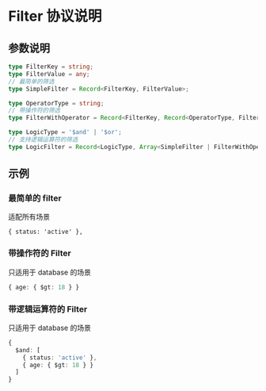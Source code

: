 # Filter 协议说明

## 参数说明

```ts
type FilterKey = string;
type FilterValue = any;
// 最简单的筛选
type SimpleFilter = Record<FilterKey, FilterValue>;

type OperatorType = string;
// 带操作符的筛选
type FilterWithOperator = Record<FilterKey, Record<OperatorType, FilterValue>>;

type LogicType = '$and' | '$or';
// 支持逻辑运算符的筛选
type LogicFilter = Record<LogicType, Array<SimpleFilter | FilterWithOperator>>;
```

## 示例

### 最简单的 filter

适配所有场景

```
{ status: 'active' },
```

### 带操作符的 Filter

只适用于 database 的场景

```ts
{ age: { $gt: 18 } }
```

### 带逻辑运算符的 Filter

只适用于 database 的场景

```ts
{
  $and: [
    { status: 'active' },
    { age: { $gt: 18 } }
  ]
}
```